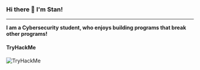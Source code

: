 ### Hi there 👋 I'm Stan!

---

**I am a Cybersecurity student, who enjoys building programs that break other programs!**


#### TryHackMe
<img src="https://tryhackme-badges.s3.amazonaws.com/Ameliorate.png" alt="TryHackMe">

<!--
**StanimirIglev/StanimirIglev** is a ✨ _special_ ✨ repository because its `README.md` (this file) appears on your GitHub profile.

Here are some ideas to get you started:

- 🔭 I’m currently working on ...
- 🌱 I’m currently learning ...
- 👯 I’m looking to collaborate on ...
- 🤔 I’m looking for help with ...
- 💬 Ask me about ...
- 📫 How to reach me: ...
- 😄 Pronouns: ...
- ⚡ Fun fact: ...
-->
